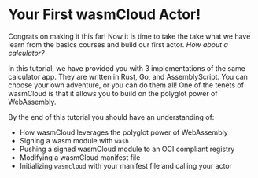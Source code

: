 # Your First wasmCloud Actor!

Congrats on making it this far! Now it is time to take the take what we have learn from the basics courses and build our first actor. _How about a calculator?_

In this tutorial, we have provided you with 3 implementations of the same calculator app. They are written in Rust, Go, and AssemblyScript. You can choose your own adventure, or you can do them all! One of the tenets of wasmCloud is that it allows you to build on the polyglot power of WebAssembly.

By the end of this tutorial you should have an understanding of:

- How wasmCloud leverages the polyglot power of WebAssembly
- Signing a wasm module with `wash`
- Pushing a signed wasmCloud module to an OCI compliant registry
- Modifying a wasmCloud manifest file
- Initializing `wasmcloud` with your manifest file and calling your actor
